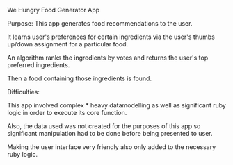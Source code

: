 We Hungry Food Generator App

Purpose: This app generates food recommendations
to the user.

It learns user's preferences for
certain ingredients via the user's thumbs up/down
assignment for a particular food. 

An algorithm ranks the ingredients by votes
and returns the user's top preferred ingredients.

Then a food containing those ingredients is found.


Difficulties: 

This app involved complex * heavy datamodelling
as well as significant ruby logic in order to
execute its core function.

Also, the data used was not created for the purposes
of this app so significant manipulation had to be
done before being presented to user.

Making the user interface very friendly also
only added to the necessary ruby logic.

